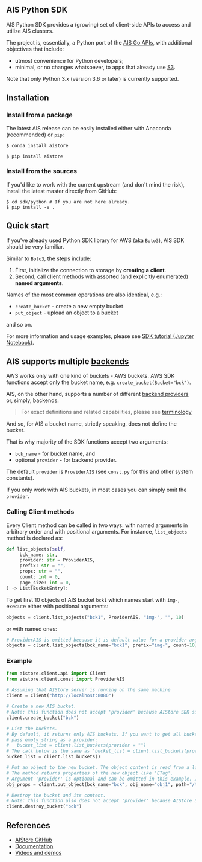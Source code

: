 ## AIS Python SDK

AIS Python SDK provides a (growing) set of client-side APIs to access and utilize AIS clusters.

The project is, essentially, a Python port of the [AIS Go APIs](/api), with additional objectives that include:

* utmost convenience for Python developers;
* minimal, or no changes whatsoever, to apps that already use [S3](/docs/s3compat.md).

Note that only Python 3.x (version 3.6 or later) is currently supported.

## Installation

### Install from a package

The latest AIS release can be easily installed either with Anaconda (recommended) or `pip`:

```console
$ conda install aistore
```

```console
$ pip install aistore
```

### Install from the sources

If you'd like to work with the current upstream (and don't mind the risk), install the latest master directly from GitHub:

```console
$ cd sdk/python # If you are not here already.
$ pip install -e .
```

## Quick start

If you've already used Python SDK library for AWS (aka `Boto3`), AIS SDK should be very familiar.

Similar to `Boto3`, the steps include:

1. First, initialize the connection to storage by **creating a client**.
2. Second, call client methods with assorted (and explicitly enumerated) **named arguments**.

Names of the most common operations are also identical, e.g.:

* `create_bucket` - create a new empty bucket
* `put_object` - upload an object to a bucket

and so on.

For more information and usage examples, please see [SDK tutorial (Jupyter Notebook)](/sdk/python/sdk-tutorial.ipynb).

## AIS supports multiple [backends](/docs/providers.md)

AWS works only with one kind of buckets - AWS buckets. AWS SDK functions accept only the bucket name, e.g. `create_bucket(Bucket="bck")`.

AIS, on the other hand, supports a number of different [backend providers](/docs/providers.md) or, simply, backends.

> For exact definitions and related capabilities, please see [terminology](/docs/overview.md#terminology)

And so, for AIS a bucket name, strictly speaking, does not define the bucket.

That is why majority of the SDK functions accept two arguments:

* `bck_name` - for bucket name, and
* optional `provider` - for backend provider.

The default `provider` is `ProviderAIS` (see `const.py` for this and other system constants).

If you only work with AIS buckets, in most cases you can simply omit the `provider`.

### Calling Client methods

Every Client method can be called in two ways: with named arguments in arbitrary order and with positional arguments.
For instance, `list_objects` method is declared as:

```python
def list_objects(self,
     bck_name: str,
     provider: str = ProviderAIS,
     prefix: str = "",
     props: str = "",
     count: int = 0,
     page_size: int = 0,
) -> List[BucketEntry]:
```

To get first 10 objects of AIS bucket `bck1` which names start with `img-`, execute either with positional arguments:

```python
objects = client.list_objects("bck1", ProviderAIS, "img-", "", 10)
```

or with named ones:

```python
# ProviderAIS is omitted because it is default value for a provider argument
objects = client.list_objects(bck_name="bck1", prefix="img-", count=10)
```

### Example

```python
from aistore.client.api import Client
from aistore.client.const import ProviderAIS

# Assuming that AIStore server is running on the same machine
client = Client("http://localhost:8080")

# Create a new AIS bucket.
# Note: this function does not accept 'provider' because AIStore SDK supports creating of AIS buckets only.
client.create_bucket("bck")

# List the buckets.
# By default, it returns only AIS buckets. If you want to get all buckets including Cloud ones,
# pass empty string as a provider:
#   bucket_list = client.list_buckets(provider = "")
# The call below is the same as 'bucket_list = client.list_buckets(provider = ProviderAIS)'
bucket_list = client.list_buckets()

# Put an object to the new bucket. The object content is read from a local file '/tmp/obj1_content'
# The method returns properties of the new object like 'ETag'.
# Argument 'provider' is optional and can be omitted in this example. It is added for clarity.
obj_props = client.put_object(bck_name="bck", obj_name="obj1", path="/tmp/obj1_content", provider=ProviderAIS)

# Destroy the bucket and its content.
# Note: this function also does not accept 'provider' because AIStore SDK supports destroying of AIS buckets only.
client.destroy_bucket("bck")
```

## References

* [AIStore GitHub](https://github.com/NVIDIA/aistore)
* [Documentation](https://aiatscale.org/docs)
* [Videos and demos](https://github.com/NVIDIA/aistore/blob/master/docs/videos.md)
